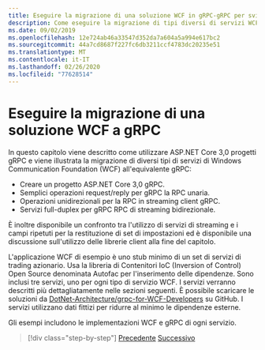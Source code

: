```yaml
---
title: Eseguire la migrazione di una soluzione WCF in gRPC-gRPC per sviluppatori WCF
description: Come eseguire la migrazione di tipi diversi di servizi WCF all'equivalente in gRPC.
ms.date: 09/02/2019
ms.openlocfilehash: 12e724ab46a33547d352da7a604a5a994e617bc2
ms.sourcegitcommit: 44a7cd8687f227fc6db3211ccf4783dc20235e51
ms.translationtype: MT
ms.contentlocale: it-IT
ms.lasthandoff: 02/26/2020
ms.locfileid: "77628514"
---
```

# <a name="migrate-a-wcf-solution-to-grpc"></a>Eseguire la migrazione di una soluzione WCF a gRPC

In questo capitolo viene descritto come utilizzare ASP.NET Core 3,0 progetti gRPC e viene illustrata la migrazione di diversi tipi di servizi di Windows Communication Foundation (WCF) all'equivalente gRPC:

- Creare un progetto ASP.NET Core 3,0 gRPC.
- Semplici operazioni request/reply per gRPC la RPC unaria.
- Operazioni unidirezionali per la RPC in streaming client gRPC.
- Servizi full-duplex per gRPC RPC di streaming bidirezionale.

È inoltre disponibile un confronto tra l'utilizzo di servizi di streaming e i campi ripetuti per la restituzione di set di impostazioni ed è disponibile una discussione sull'utilizzo delle librerie client alla fine del capitolo.

L'applicazione WCF di esempio è uno stub minimo di un set di servizi di trading azionario. Usa la libreria di Contenitori IoC (Inversion of Control) Open Source denominata Autofac per l'inserimento delle dipendenze. Sono inclusi tre servizi, uno per ogni tipo di servizio WCF. I servizi verranno descritti più dettagliatamente nelle sezioni seguenti. È possibile scaricare le soluzioni da [DotNet-Architecture/grpc-for-WCF-Developers](https://github.com/dotnet-architecture/grpc-for-wcf-developers) su GitHub. I servizi utilizzano dati fittizi per ridurre al minimo le dipendenze esterne.

Gli esempi includono le implementazioni WCF e gRPC di ogni servizio.

>[!div class="step-by-step"]
>[Precedente](ws-protocols.md)
>[Successivo](create-project.md)
